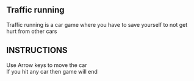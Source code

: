 ## Traffic running
Traffic running is a car game where you have to save yourself to not get hurt from other cars 

##  INSTRUCTIONS
 Use Arrow keys to move the car <br>
 If you hit any car then game will end